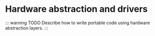# Hardware abstraction and drivers

::: warning TODO
Describe how to write portable code using hardware abstraction layers.
:::
